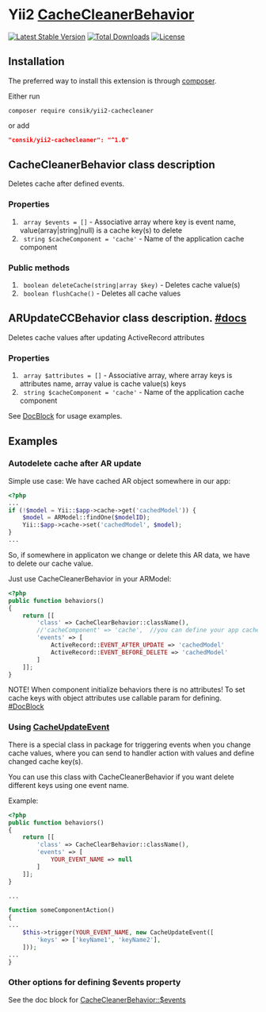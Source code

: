 # Yii2 [CacheCleanerBehavior](/CacheCleanerBehavior.php)

[![Latest Stable Version](https://poser.pugx.org/consik/yii2-cachecleaner/v/stable)](https://packagist.org/packages/consik/yii2-cachecleaner)
[![Total Downloads](https://poser.pugx.org/consik/yii2-cachecleaner/downloads)](https://packagist.org/packages/consik/yii2-cachecleaner)
[![License](https://poser.pugx.org/consik/yii2-cachecleaner/license)](https://packagist.org/packages/consik/yii2-cachecleaner)

## Installation

The preferred way to install this extension is through [composer](http://getcomposer.org/download/).

Either run

```
composer require consik/yii2-cachecleaner
```

or add

```json
"consik/yii2-cachecleaner": "^1.0"
```

## CacheCleanerBehavior class description

Deletes cache after defined events.

### Properties

1. ``` array $events = []``` - Associative array where key is event name, value(array|string|null) is a cache key(s) to delete
2. ``` string $cacheComponent = 'cache'``` - Name of the application cache component

### Public methods

1. ``` boolean deleteCache(string|array $key)``` - Deletes cache value(s)
2. ``` boolean flushCache()``` - Deletes all cache values

## ARUpdateCCBehavior class description. [#docs](/ARUpdateCCBehavior.php#L18)

Deletes cache values after updating ActiveRecord attributes

### Properties

1. ``` array $attributes = []``` - Associative array, where array keys is attributes name, array value is cache value(s) keys
2. ``` string $cacheComponent = 'cache'``` - Name of the application cache component

See [DocBlock](/ARUpdateCCBehavior.php#L18) for usage examples.

## Examples

### Autodelete cache after AR update

Simple use case:
We have cached AR object somewhere in our app:
```php
<?php
...
if (!$model = Yii::$app->cache->get('cachedModel')) {
	$model = ARModel::findOne($modelID);
	Yii::$app->cache->set('cachedModel', $model);
}
...
```

So, if somewhere in applicaton we change or delete this AR data, we have to delete our cache value.

Just use CacheCleanerBehavior in your ARModel:

```php
<?php
public function behaviors()
{
    return [[
        'class' => CacheClearBehavior::className(),
        //'cacheComponent' => 'cache',  //you can define your app cache component
        'events' => [
            ActiveRecord::EVENT_AFTER_UPDATE => 'cachedModel'
            ActiveRecord::EVENT_BEFORE_DELETE => 'cachedModel'
        ]
    ]];
}
```

NOTE! When component initialize behaviors there is no attributes!
To set cache keys with object attributes use callable param for defining. [#DocBlock](/CacheCleanerBehavior.php#L65)

### Using [CacheUpdateEvent](/events/CacheUpdateEvent.php)

There is a special class in package for triggering events when you change cache values, where you can send to handler action with values and define changed cache key(s).

You can use this class with CacheCleanerBehavior if you want delete different keys using one event name.

Example:

```php
<?php
public function behaviors()
{
    return [[
        'class' => CacheClearBehavior::className(),
        'events' => [
            YOUR_EVENT_NAME => null
        ]
    ]];
}

...

function someComponentAction()
{
...
	$this->trigger(YOUR_EVENT_NAME, new CacheUpdateEvent([
		'keys' => ['keyName1', 'keyName2'],
	]));
...
}
```

### Other options for defining $events property

See the doc block for [CacheCleanerBehavior::$events](/CacheCleanerBehavior.php#L47)
